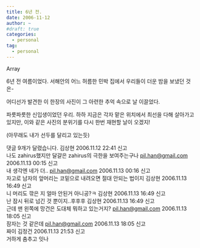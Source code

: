 ```yaml
---
title: 6년 전.
date: 2006-11-12
author: ~
#draft: true
categories:
  - personal
tag:
  - personal
---
```




Array

6년 전 여름이었다. 
서해안의 어느 허름한 민박 집에서 우리들이 더운 밤을 보냈던 것은-

어디선가 발견한 이 한장의 사진이 그 아련한 추억 속으로 날 이끌었다.

파릇파릇한 신입생이었던 우리.
하하
지금은 각자 맡은 위치에서 최선을 다해 살아가고 있지만, 이와 같은 사진의 분위기를 다시 한번 재현할 날이 오겠지!

(아무래도 내가 선두를 달리고 있는듯)



 댓글  9개가 달렸습니다.
김상현 2006.11.12 22:41 신고   
나도 zahirus했지만 달걀은 zahirus의 극한을 보여주는구나
pil.han@gmail.com 2006.11.13 00:15 신고   
내 생각엔 네가 더..
pil.han@gmail.com 2006.11.13 00:16 신고   
자고로 남자의 앞머리는 코밑으로 내려오면 절대 안되는 법이지
김상현 2006.11.13 16:49 신고   
니 머리도 깎은 지 얼마 안된거 아니공?ㅋ
김상현 2006.11.13 16:49 신고   
난 잠시 뒤로 넘긴 것 뿐이지..후후후
김상현 2006.11.13 16:49 신고   
근데 맨 왼쪽에 망건은 도대체 뭐하고 있는거지?
pil.han@gmail.com 2006.11.13 18:05 신고   
잠자는 것 같은데
pil.han@gmail.com 2006.11.13 18:05 신고   
짜이
김정건 2006.11.13 21:53 신고   
거하게 춤추고 잇나




